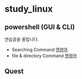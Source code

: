 # study_linux
## powershell (GUI & CLI)
연습글을 올립니다.
- Searching Command [명령어](codes/10_powershell.sh)
- file & directory Command [명령어](codes/20_control_file_dir_powershell.sh)

## Quest

